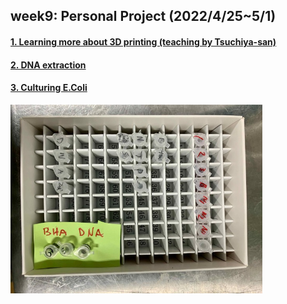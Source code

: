 ## week9: Personal Project (2022/4/25~5/1)

####  [1. Learning more about 3D printing (teaching by Tsuchiya-san)](1/1.md)

####  [2. DNA extraction](2/2.md)

####  [3. Culturing E.Coli](3/3.md)


<img width="80%" alt="img" src="images/IMG_4218.jpeg">